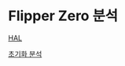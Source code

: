 # Flipper Zero 분석

[HAL](Flipper%20Zero%20%E1%84%87%E1%85%AE%E1%86%AB%E1%84%89%E1%85%A5%E1%86%A8%20ba4ea115257b4a7ab3b5e0b64c54b83d/HAL%208a79818e5ee04e058a9aba94a6fd3d8f.md)

[초기화 분석](Flipper%20Zero%20%E1%84%87%E1%85%AE%E1%86%AB%E1%84%89%E1%85%A5%E1%86%A8%20ba4ea115257b4a7ab3b5e0b64c54b83d/%E1%84%8E%E1%85%A9%E1%84%80%E1%85%B5%E1%84%92%E1%85%AA%20%E1%84%87%E1%85%AE%E1%86%AB%E1%84%89%E1%85%A5%E1%86%A8%20b27615b5400b4a9a9e214be6717cae4e.md)